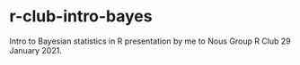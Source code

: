 # r-club-intro-bayes
Intro to Bayesian statistics in R presentation by me to Nous Group R Club 29 January 2021.
